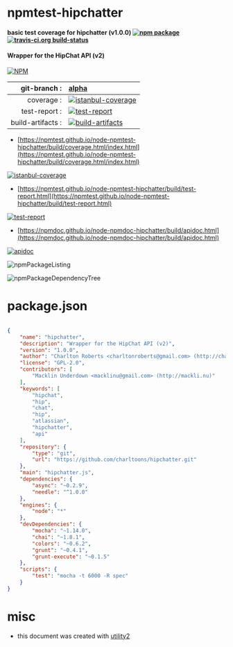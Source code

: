 # npmtest-hipchatter

#### basic test coverage for  hipchatter (v1.0.0)  [![npm package](https://img.shields.io/npm/v/npmtest-hipchatter.svg?style=flat-square)](https://www.npmjs.org/package/npmtest-hipchatter) [![travis-ci.org build-status](https://api.travis-ci.org/npmtest/node-npmtest-hipchatter.svg)](https://travis-ci.org/npmtest/node-npmtest-hipchatter)

#### Wrapper for the HipChat API (v2)

[![NPM](https://nodei.co/npm/hipchatter.png?downloads=true&downloadRank=true&stars=true)](https://www.npmjs.com/package/hipchatter)

| git-branch : | [alpha](https://github.com/npmtest/node-npmtest-hipchatter/tree/alpha)|
|--:|:--|
| coverage : | [![istanbul-coverage](https://npmtest.github.io/node-npmtest-hipchatter/build/coverage.badge.svg)](https://npmtest.github.io/node-npmtest-hipchatter/build/coverage.html/index.html)|
| test-report : | [![test-report](https://npmtest.github.io/node-npmtest-hipchatter/build/test-report.badge.svg)](https://npmtest.github.io/node-npmtest-hipchatter/build/test-report.html)|
| build-artifacts : | [![build-artifacts](https://npmtest.github.io/node-npmtest-hipchatter/glyphicons_144_folder_open.png)](https://github.com/npmtest/node-npmtest-hipchatter/tree/gh-pages/build)|

- [https://npmtest.github.io/node-npmtest-hipchatter/build/coverage.html/index.html](https://npmtest.github.io/node-npmtest-hipchatter/build/coverage.html/index.html)

[![istanbul-coverage](https://npmtest.github.io/node-npmtest-hipchatter/build/screenCapture.buildCi.browser.%252Ftmp%252Fbuild%252Fcoverage.lib.html.png)](https://npmtest.github.io/node-npmtest-hipchatter/build/coverage.html/index.html)

- [https://npmtest.github.io/node-npmtest-hipchatter/build/test-report.html](https://npmtest.github.io/node-npmtest-hipchatter/build/test-report.html)

[![test-report](https://npmtest.github.io/node-npmtest-hipchatter/build/screenCapture.buildCi.browser.%252Ftmp%252Fbuild%252Ftest-report.html.png)](https://npmtest.github.io/node-npmtest-hipchatter/build/test-report.html)

- [https://npmdoc.github.io/node-npmdoc-hipchatter/build/apidoc.html](https://npmdoc.github.io/node-npmdoc-hipchatter/build/apidoc.html)

[![apidoc](https://npmdoc.github.io/node-npmdoc-hipchatter/build/screenCapture.buildCi.browser.%252Ftmp%252Fbuild%252Fapidoc.html.png)](https://npmdoc.github.io/node-npmdoc-hipchatter/build/apidoc.html)

![npmPackageListing](https://npmtest.github.io/node-npmtest-hipchatter/build/screenCapture.npmPackageListing.svg)

![npmPackageDependencyTree](https://npmtest.github.io/node-npmtest-hipchatter/build/screenCapture.npmPackageDependencyTree.svg)



# package.json

```json

{
    "name": "hipchatter",
    "description": "Wrapper for the HipChat API (v2)",
    "version": "1.0.0",
    "author": "Charlton Roberts <charltonroberts@gmail.com> (http://charlton.io)",
    "license": "GPL-2.0",
    "contributors": [
        "Macklin Underdown <macklinu@gmail.com> (http://mackli.nu)"
    ],
    "keywords": [
        "hipchat",
        "hip",
        "chat",
        "hip",
        "atlassian",
        "hipchatter",
        "api"
    ],
    "repository": {
        "type": "git",
        "url": "https://github.com/charltoons/hipchatter.git"
    },
    "main": "hipchatter.js",
    "dependencies": {
        "async": "~0.2.9",
        "needle": "^1.0.0"
    },
    "engines": {
        "node": "*"
    },
    "devDependencies": {
        "mocha": "~1.14.0",
        "chai": "~1.8.1",
        "colors": "~0.6.2",
        "grunt": "~0.4.1",
        "grunt-execute": "~0.1.5"
    },
    "scripts": {
        "test": "mocha -t 6000 -R spec"
    }
}
```



# misc
- this document was created with [utility2](https://github.com/kaizhu256/node-utility2)
